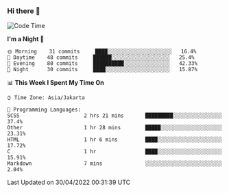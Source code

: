 ### Hi there 👋

<!--
**rmsubekti/rmsubekti** is a ✨ _special_ ✨ repository because its `README.md` (this file) appears on your GitHub profile.

Here are some ideas to get you started:

- 🔭 I’m currently working on ...
- 🌱 I’m currently learning ...
- 👯 I’m looking to collaborate on ...
- 🤔 I’m looking for help with ...
- 💬 Ask me about ...
- 📫 How to reach me: ...
- 😄 Pronouns: ...
- ⚡ Fun fact: ...
-->

<!--START_SECTION:waka-->
![Code Time](http://img.shields.io/badge/Code%20Time-337%20hrs%2021%20mins-blue)

**I'm a Night 🦉** 

```text
🌞 Morning    31 commits     ████░░░░░░░░░░░░░░░░░░░░░   16.4% 
🌆 Daytime    48 commits     ██████░░░░░░░░░░░░░░░░░░░   25.4% 
🌃 Evening    80 commits     ██████████░░░░░░░░░░░░░░░   42.33% 
🌙 Night      30 commits     ████░░░░░░░░░░░░░░░░░░░░░   15.87%

```


📊 **This Week I Spent My Time On** 

```text
⌚︎ Time Zone: Asia/Jakarta

💬 Programming Languages: 
SCSS                     2 hrs 21 mins       █████████░░░░░░░░░░░░░░░░   37.4% 
Other                    1 hr 28 mins        █████░░░░░░░░░░░░░░░░░░░░   23.31% 
HTML                     1 hr 6 mins         ████░░░░░░░░░░░░░░░░░░░░░   17.72% 
C                        1 hr                ████░░░░░░░░░░░░░░░░░░░░░   15.91% 
Markdown                 7 mins              ░░░░░░░░░░░░░░░░░░░░░░░░░   2.04%

```


 Last Updated on 30/04/2022 00:31:39 UTC
<!--END_SECTION:waka-->
